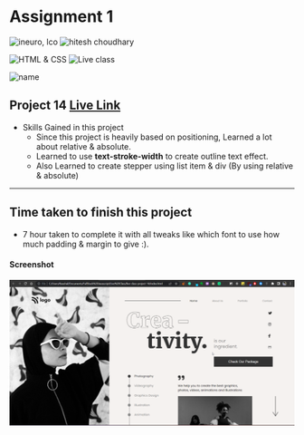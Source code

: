 # Assignment 1

![ineuro, lco](https://img.shields.io/badge/iNeuron-LCO-green)
![hitesh choudhary](https://img.shields.io/badge/Hitesh--Choudhary-Full--stack--JS--bootcamp-red)

![HTML & CSS](https://img.shields.io/badge/HTML-CSS-orange)
![Live class](https://img.shields.io/badge/LIVE--CLASS-PROJECT--14-lightgrey)

![name](https://img.shields.io/badge)

## Project 14 [Live Link](https://live-proj-14.netlify.app)

-   Skills Gained in this project
    -   Since this project is heavily based on positioning,
        Learned a lot about relative & absolute.
    -   Learned to use **text-stroke-width** to create outline text effect.
    -   Also Learned to create stepper using list item & div (By using relative & absolute)

---

## Time taken to finish this project

-   7 hour taken to complete it with all tweaks like which font to use how much padding & margin to give :).

#### Screenshot

![Desktop](./screenshots/project-14.png)
